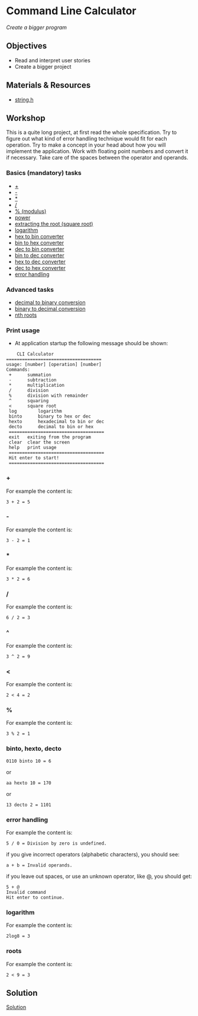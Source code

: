 # Command Line Calculator
*Create a bigger program*

## Objectives
 - Read and interpret user stories
 - Create a bigger project


## Materials & Resources

- [string.h](https://www.tutorialspoint.com/c_standard_library/string_h.htm)

## Workshop
This is a quite long project, at first read the whole specification. Try to figure out what kind of error handling technique would fit for each operation. Try to make a concept in your head about how you will implement the application. Work with floating point numbers and convert it if necessary. Take care of the spaces between the operator and operands.

### Basics (mandatory) tasks
- [+](#)
- [-](#)
- [*](#)
- [/](#)
- [% (modulus)](#)
- [power](https://en.wikipedia.org/wiki/Exponentiation)
- [extracting the root (square root)](#)
- [logarithm](https://en.wikipedia.org/wiki/Logarithm)
- [hex to bin converter](#)
- [bin to hex converter](#)
- [dec to bin converter](#)
- [bin to dec converter](#)
- [hex to dec converter](#)
- [dec to hex converter](#)
- [error handling](#)

### Advanced tasks
- [decimal to binary conversion](http://www.wikihow.com/Convert-from-Decimal-to-Binary)
- [binary to decimal conversion](http://www.wikihow.com/Convert-from-Binary-to-Decimal)
- [nth roots](https://en.wikipedia.org/wiki/Nth_root)

### Print usage
 - At application startup the following message should be shown:

```
	CLI Calculator
====================================
usage: [number] [operation] [number]
Commands:
 +		summation
 -		subtraction
 *		multiplication
 /		division
 % 		division with remainder
 ^		squaring
 <		square root
 log		logarithm
 binto		binary to hex or dec
 hexto		hexadecimal to bin or dec
 decto		decimal to bin or hex
 ====================================
 exit	exiting from the program
 clear	clear the screen
 help	print usage
 ====================================
 Hit enter to start!
 ====================================
 ```

### +

For example the content is:

```
3 + 2 = 5

```

### -


For example the content is:

```
3 - 2 = 1

```

### *

For example the content is:

```
3 * 2 = 6

```

### /

For example the content is:

```
6 / 2 = 3

```

### ^

For example the content is:

```
3 ^ 2 = 9

```

### <

For example the content is:

```
2 < 4 = 2

```

### %

For example the content is:

```
3 % 2 = 1

```

### binto, hexto, decto
```
0110 binto 10 = 6
```
or
```
aa hexto 10 = 170
```
or
```
13 decto 2 = 1101
```

### error handling

For example the content is:

```
5 / 0 = Division by zero is undefined.
```
if you give incorrect operators (alphabetic characters), you should see:
```
a + b = Invalid operands.
```
if you leave out spaces, or use an unknown operator, like @, you should get:
```
5 + @
Invalid command
Hit enter to continue.
```


### logarithm

For example the content is:

```
2log8 = 3

```

### roots

For example the content is:

```
2 < 9 = 3

```


## Solution
[Solution]()
